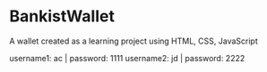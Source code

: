 # BankistWallet

A wallet created as a learning project using HTML, CSS, JavaScript

username1: ac | password: 1111
username2: jd  | password: 2222
